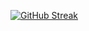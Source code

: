 [![GitHub Streak](https://streak-stats.demolab.com?user=AhmedNabilSharawy&theme=dark)](https://git.io/streak-stats)
